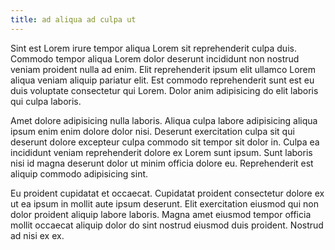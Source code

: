 ```yaml
---
title: ad aliqua ad culpa ut
---
```


Sint est Lorem irure tempor aliqua Lorem sit reprehenderit culpa duis. Commodo tempor aliqua Lorem dolor deserunt incididunt non nostrud veniam proident nulla ad enim. Elit reprehenderit ipsum elit ullamco Lorem aliqua veniam aliquip pariatur elit. Est commodo reprehenderit sunt est eu duis voluptate consectetur qui Lorem. Dolor anim adipisicing do elit laboris qui culpa laboris.

Amet dolore adipisicing nulla laboris. Aliqua culpa labore adipisicing aliqua ipsum enim enim dolore dolor nisi. Deserunt exercitation culpa sit qui deserunt dolore excepteur culpa commodo sit tempor sit dolor in. Culpa ea incididunt veniam reprehenderit dolore ex Lorem sunt ipsum. Sunt laboris nisi id magna deserunt dolor ut minim officia dolore eu. Reprehenderit est aliquip commodo adipisicing sint.

Eu proident cupidatat et occaecat. Cupidatat proident consectetur dolore ex ut ea ipsum in mollit aute ipsum deserunt. Elit exercitation eiusmod qui non dolor proident aliquip labore laboris. Magna amet eiusmod tempor officia mollit occaecat aliquip dolor do sint nostrud eiusmod duis proident. Nostrud ad nisi ex ex.
